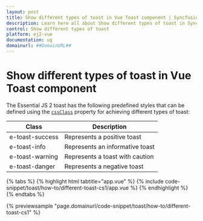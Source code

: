 ```yaml
---
layout: post
title: Show different types of toast in Vue Toast component | Syncfusion
description: Learn here all about Show different types of toast in Syncfusion Vue Toast component of Syncfusion Essential JS 2 and more.
control: Show different types of toast 
platform: ej2-vue
documentation: ug
domainurl: ##DomainURL##
---
```


# Show different types of toast in Vue Toast component

The Essential JS 2 toast has the following predefined styles that can be defined using the [`cssClass`](https://ej2.syncfusion.com/vue/documentation/api/toast/#cssclass) property for achieving different types of toast:

| Class | Description |
| -------- | -------- |
| e-toast-success | Represents a positive toast |
| e-toast-info | Represents an informative toast |
| e-toast-warning | Represents a toast with caution |
| e-toast-danger | Represents a negative toast |

{% tabs %}
{% highlight html tabtitle="app.vue" %}
{% include code-snippet/toast/how-to/different-toast-cs1/app.vue %}
{% endhighlight %}
{% endtabs %}
        
{% previewsample "page.domainurl/code-snippet/toast/how-to/different-toast-cs1" %}
